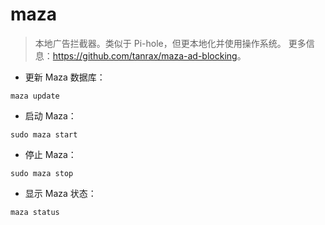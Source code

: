 # maza

> 本地广告拦截器。类似于 Pi-hole，但更本地化并使用操作系统。
> 更多信息：<https://github.com/tanrax/maza-ad-blocking>。

- 更新 Maza 数据库：

`maza update`

- 启动 Maza：

`sudo maza start`

- 停止 Maza：

`sudo maza stop`

- 显示 Maza 状态：

`maza status`